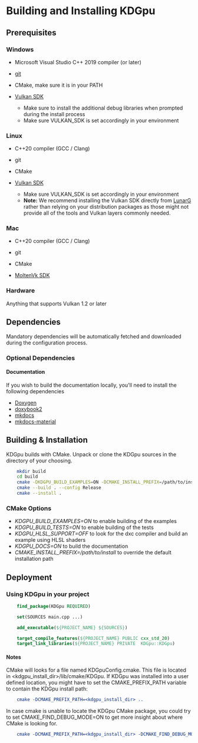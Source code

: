 # Building and Installing KDGpu

## Prerequisites

### Windows

- Microsoft Visual Studio C++ 2019 compiler (or later)
- [git](https://gitforwindows.org)
- CMake, make sure it is in your PATH

- [Vulkan SDK](https://www.lunarg.com/vulkan-sdk/)
  - Make sure to install the additional debug libraries when prompted during the install process
  - Make sure VULKAN_SDK is set accordingly in your environment

### Linux

- C++20 compiler (GCC / Clang)
- git
- CMake

- [Vulkan SDK](https://www.lunarg.com/vulkan-sdk/)
  - Make sure VULKAN_SDK is set accordingly in your environment
  - **Note:** We recommend installing the Vulkan SDK directly from [LunarG](https://www.lunarg.com/vulkan-sdk/)
    rather than relying on your distribution packages as those might not provide all of the tools
    and Vulkan layers commonly needed.

### Mac

- C++20 compiler (GCC / Clang)
- git
- CMake

- [MoltenVk SDK](https://github.com/KhronosGroup/MoltenVK)

### Hardware

Anything that supports Vulkan 1.2 or later

## Dependencies

Mandatory dependencies will be automatically fetched and downloaded during the configuration process.

### Optional Dependencies

#### Documentation

If you wish to build the documentation locally, you'll need to install the following dependencies

- [Doxygen](https://doxygen.nl)
- [doxybook2](https://github.com/matusnovak/doxybook2)
- [mkdocs](https://www.mkdocs.org/)
- [mkdocs-material](https://squidfunk.github.io/mkdocs-material/)

## Building & Installation

KDGpu builds with CMake. Unpack or clone the KDGpu sources in the directory of your choosing.

```bash
    mkdir build
    cd build
    cmake -DKDGPU_BUILD_EXAMPLES=ON -DCMAKE_INSTALL_PREFIX=/path/to/install/location/ ..
    cmake --build . --config Release
    cmake --install .
```

### CMake Options

- _KDGPU_BUILD_EXAMPLES=ON_ to enable building of the examples
- _KDGPU_BUILD_TESTS=ON_ to enable building of the tests
- _KDGPU_HLSL_SUPPORT=OFF_ to look for the dxc compiler and build an example using HLSL shaders
- _KDGPU_DOCS=ON_ to build the documentation
- _CMAKE_INSTALL_PREFIX=/path/to/install_ to override the default installation path

## Deployment

### Using KDGpu in your project

```cmake
    find_package(KDGpu REQUIRED)

    set(SOURCES main.cpp ...)

    add_executable(${PROJECT_NAME} ${SOURCES})

    target_compile_features(${PROJECT_NAME} PUBLIC cxx_std_20)
    target_link_libraries(${PROJECT_NAME} PRIVATE  KDGpu::KDGpu)
```

#### Notes

CMake will looks for a file named KDGpuConfig.cmake. This file is located in <kdgpu_install_dir>/lib/cmake/KDGpu.
If KDGpu was installed into a user defined location, you might have to set the
CMAKE_PREFIX_PATH variable to contain the KDGpu install path:

```cmake
    cmake -DCMAKE_PREFIX_PATH=<kdgpu_install_dir> ..
```

In case cmake is unable to locate the KDGpu CMake package, you could try to set CMAKE_FIND_DEBUG_MODE=ON
to get more insight about where CMake is looking for.

```cmake
    cmake -DCMAKE_PREFIX_PATH=<kdgpu_install_dir> -DCMAKE_FIND_DEBUG_MODE=ON ..
```

